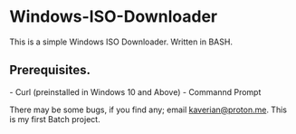 # Windows-ISO-Downloader
This is a simple Windows ISO Downloader. Written in BASH.

<H2>Prerequisites.</H2>
- Curl (preinstalled in Windows 10 and Above)
- Commannd Prompt

There may be some bugs, if you find any; email kaverian@proton.me. This is my first Batch project.

